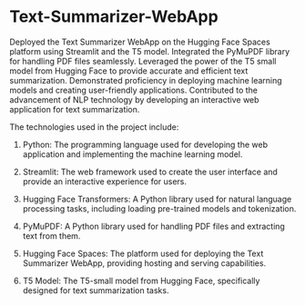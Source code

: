 # Text-Summarizer-WebApp

Deployed the Text Summarizer WebApp on the Hugging Face Spaces platform using Streamlit and the T5 model. Integrated the PyMuPDF library for handling PDF files seamlessly. Leveraged the power of the T5 small model from Hugging Face to provide accurate and efficient text summarization. Demonstrated proficiency in deploying machine learning models and creating user-friendly applications. Contributed to the advancement of NLP technology by developing an interactive web application for text summarization.

The technologies used in the project include:

1. Python: The programming language used for developing the web application and implementing the machine learning model.

2. Streamlit: The web framework used to create the user interface and provide an interactive experience for users.

3. Hugging Face Transformers: A Python library used for natural language processing tasks, including loading pre-trained models and tokenization.

4. PyMuPDF: A Python library used for handling PDF files and extracting text from them.

5. Hugging Face Spaces: The platform used for deploying the Text Summarizer WebApp, providing hosting and serving capabilities.

6. T5 Model: The T5-small model from Hugging Face, specifically designed for text summarization tasks.

